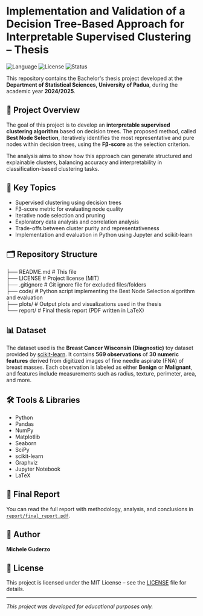 # Implementation and Validation of a Decision Tree-Based Approach for Interpretable Supervised Clustering – Thesis

![Language](https://img.shields.io/badge/code-python-blue?logo=python&logoColor=white)
![License](https://img.shields.io/badge/license-MIT-green?logo=open-source-initiative)
![Status](https://img.shields.io/badge/status-finished-success?style=flat&logo=github)

This repository contains the Bachelor's thesis project developed at the **Department of Statistical Sciences, University of Padua**, during the academic year **2024/2025**.

## 📌 Project Overview

The goal of this project is to develop an **interpretable supervised clustering algorithm** based on decision trees. The proposed method, called **Best Node Selection**, iteratively identifies the most representative and pure nodes within decision trees, using the **Fβ-score** as the selection criterion.

The analysis aims to show how this approach can generate structured and explainable clusters, balancing accuracy and interpretability in classification-based clustering tasks.

## 🧠 Key Topics

- Supervised clustering using decision trees  
- Fβ-score metric for evaluating node quality  
- Iterative node selection and pruning  
- Exploratory data analysis and correlation analysis  
- Trade-offs between cluster purity and representativeness  
- Implementation and evaluation in Python using Jupyter and scikit-learn

## 🗂️ Repository Structure

├── README.md     # This file  
├── LICENSE       # Project license (MIT)  
├── .gitignore    # Git ignore file for excluded files/folders  
├── code/         # Python script implementing the Best Node Selection algorithm and evaluation  
├── plots/        # Output plots and visualizations used in the thesis  
└── report/       # Final thesis report (PDF written in LaTeX)

## 📊 Dataset

The dataset used is the **Breast Cancer Wisconsin (Diagnostic)** toy dataset provided by [scikit-learn](https://scikit-learn.org/stable/datasets/toy_dataset.html). It contains **569 observations** of **30 numeric features** derived from digitized images of fine needle aspirate (FNA) of breast masses. Each observation is labeled as either **Benign** or **Malignant**, and features include measurements such as radius, texture, perimeter, area, and more.  

## 🛠 Tools & Libraries

- Python  
- Pandas  
- NumPy  
- Matplotlib  
- Seaborn  
- SciPy  
- scikit-learn  
- Graphviz  
- Jupyter Notebook  
- LaTeX  

## 📄 Final Report

You can read the full report with methodology, analysis, and conclusions in [`report/final_report.pdf`](report/final_report.pdf).

## 👤 Author

**Michele Guderzo**  

## 📝 License

This project is licensed under the MIT License – see the [LICENSE](LICENSE) file for details.

---

*This project was developed for educational purposes only.*
